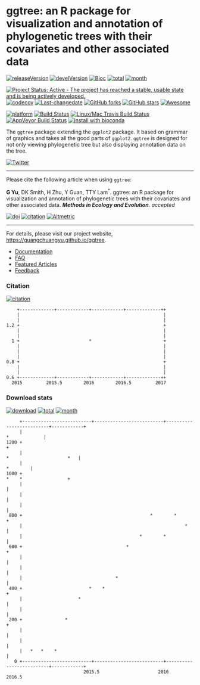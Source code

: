 ggtree: an R package for visualization and annotation of phylogenetic trees with their covariates and other associated data
===========================================================================================================================

[![releaseVersion](https://img.shields.io/badge/release%20version-1.4.20-green.svg?style=flat)](https://bioconductor.org/packages/ggtree) [![develVersion](https://img.shields.io/badge/devel%20version-1.5.14-green.svg?style=flat)](https://github.com/GuangchuangYu/ggtree) [![Bioc](http://www.bioconductor.org/shields/years-in-bioc/ggtree.svg)](https://www.bioconductor.org/packages/devel/bioc/html/ggtree.html#since) [![total](https://img.shields.io/badge/downloads-13863/total-blue.svg?style=flat)](https://bioconductor.org/packages/stats/bioc/ggtree) [![month](https://img.shields.io/badge/downloads-1122/month-blue.svg?style=flat)](https://bioconductor.org/packages/stats/bioc/ggtree)

[![Project Status: Active - The project has reached a stable, usable state and is being actively developed.](http://www.repostatus.org/badges/latest/active.svg)](http://www.repostatus.org/#active) [![codecov](https://codecov.io/gh/GuangchuangYu/ggtree/branch/master/graph/badge.svg)](https://codecov.io/gh/GuangchuangYu/ggtree) [![Last-changedate](https://img.shields.io/badge/last%20change-2016--09--29-green.svg)](https://github.com/GuangchuangYu/ggtree/commits/master) [![GitHub forks](https://img.shields.io/github/forks/GuangchuangYu/ggtree.svg)](https://github.com/GuangchuangYu/ggtree/network) [![GitHub stars](https://img.shields.io/github/stars/GuangchuangYu/ggtree.svg)](https://github.com/GuangchuangYu/ggtree/stargazers) [![Awesome](https://cdn.rawgit.com/sindresorhus/awesome/d7305f38d29fed78fa85652e3a63e154dd8e8829/media/badge.svg)](https://awesome-r.com/#awesome-r-graphic-displays)

[![platform](http://www.bioconductor.org/shields/availability/devel/ggtree.svg)](https://www.bioconductor.org/packages/devel/bioc/html/ggtree.html#archives) [![Build Status](http://www.bioconductor.org/shields/build/devel/bioc/ggtree.svg)](https://bioconductor.org/checkResults/devel/bioc-LATEST/ggtree/) [![Linux/Mac Travis Build Status](https://img.shields.io/travis/GuangchuangYu/ggtree/master.svg?label=Mac%20OSX%20%26%20Linux)](https://travis-ci.org/GuangchuangYu/ggtree) [![AppVeyor Build Status](https://img.shields.io/appveyor/ci/Guangchuangyu/ggtree/master.svg?label=Windows)](https://ci.appveyor.com/project/GuangchuangYu/ggtree) [![install with bioconda](https://img.shields.io/badge/install%20with-bioconda-green.svg?style=flat)](http://bioconda.github.io/recipes/bioconductor-ggtree/README.html)

The `ggtree` package extending the `ggplot2` package. It based on grammar of graphics and takes all the good parts of `ggplot2`. `ggtree` is designed for not only viewing phylogenetic tree but also displaying annotation data on the tree.

[![Twitter](https://img.shields.io/twitter/url/https/github.com/GuangchuangYu/ggtree.svg?style=social)](https://twitter.com/intent/tweet?hashtags=ggtree&url=http://onlinelibrary.wiley.com/doi/10.1111/2041-210X.12628/abstract&screen_name=guangchuangyu)

------------------------------------------------------------------------

Please cite the following article when using `ggtree`:

**G Yu**, DK Smith, H Zhu, Y Guan, TTY Lam<sup>\*</sup>. ggtree: an R package for visualization and annotation of phylogenetic trees with their covariates and other associated data. ***Methods in Ecology and Evolution***. *accepted*

[![doi](https://img.shields.io/badge/doi-10.1111/2041--210X.12628-green.svg?style=flat)](http://dx.doi.org/10.1111/2041-210X.12628) [![citation](https://img.shields.io/badge/cited%20by-1-green.svg?style=flat)](https://scholar.google.com.hk/scholar?oi=bibs&hl=en&cites=7268358477862164627) [![Altmetric](https://img.shields.io/badge/Altmetric-167-green.svg?style=flat)](https://www.altmetric.com/details/10533079)

------------------------------------------------------------------------

For details, please visit our project website, <https://guangchuangyu.github.io/ggtree>.

-   [Documentation](https://guangchuangyu.github.io/ggtree/documentation/)
-   [FAQ](https://guangchuangyu.github.io/ggtree/faq/)
-   [Featured Articles](https://guangchuangyu.github.io/ggtree/featuredArticles/)
-   [Feedback](https://guangchuangyu.github.io/ggtree/#feedback)

### Citation

[![citation](https://img.shields.io/badge/cited%20by-1-green.svg?style=flat)](https://scholar.google.com.hk/scholar?oi=bibs&hl=en&cites=7268358477862164627)

        +-------------+------------+------------+-------------++
        |                                                      |
        |                                                      |
    1.2 +                                                      +
        |                                                      |
        |                                                      |
      1 +                          *                           +
        |                                                      |
        |                                                      |
        |                                                      |
    0.8 +                                                      +
        |                                                      |
        |                                                      |
    0.6 +-------------+------------+------------+-------------++
      2015         2015.5        2016        2016.5         2017

### Download stats

[![download](http://www.bioconductor.org/shields/downloads/ggtree.svg)](https://bioconductor.org/packages/stats/bioc/ggtree/) [![total](https://img.shields.io/badge/downloads-13863/total-blue.svg?style=flat)](https://bioconductor.org/packages/stats/bioc/ggtree) [![month](https://img.shields.io/badge/downloads-1122/month-blue.svg?style=flat)](https://bioconductor.org/packages/stats/bioc/ggtree)

         +--------------------------+--------------------------+--------------------------+------------+
         |                                                                               *             |
    1200 +                                                                                             +
         |                                                                  *                      *   |
         |                                                                                    *        |
    1000 +                                                                      *    *                 +
         |                                                                                             |
         |                                                                                             |
         |                                                                                             |
     800 +                                                *        *                                   +
         |                                                             *                               |
         |                                            *        *                                       |
     600 +                                       *                                                     +
         |                                                                                             |
         |                                                                                             |
         |                                   *                                                         |
     400 +                         *    *                                                              +
         |                     *                                                                       |
         |                                                                                             |
     200 +                *                                                                            +
         |                                                                                             |
         |                                                                                             |
         |   *   *    *                                                                                |
       0 +--------------------------+--------------------------+--------------------------+------------+
                                 2015.5                      2016                      2016.5
